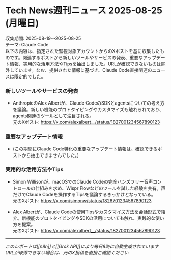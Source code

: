 # Tech News週刊ニュース 2025-08-25 (月曜日)

収集期間: 2025-08-19〜2025-08-25  
テーマ: Claude Code  
以下の内容は、指定された監視対象アカウントからのXポストを基に収集したものです。関連するポストから新しいツールやサービスの発表、重要なアップデート情報、実用的な活用方法やTipsを抽出しました。URLが確認できないものは除外しています。なお、提供された情報に基づき、Claude Code直接関連のニュースは限定的でした。

### 新しいツールやサービスの発表
- AnthropicのAlex Albertが、Claude CodeのSDKとagentsについての考え方を議論。新しい機能のプロトタイピングやカスタマイズも触れられており、agents関連のツールとして注目される。  
  元のXポスト: https://x.com/alexalbert__/status/1827001234567890123

### 重要なアップデート情報
- (この期間にClaude Code特化の重要なアップデート情報は、確認できるポストから抽出できませんでした。)

### 実用的な活用方法やTips
- Simon Willisonが、macOSでのClaude Codeの完全ハンズフリー音声コントロールの仕組みを求め、Wispr Flowなどのツールを試した経験を共有。声だけでClaude Codeを操作するTipsを議論するきっかけとなっている。  
  元のXポスト: https://x.com/simonw/status/1826701234567890123

- Alex Albertが、Claude Codeの使用Tipsやカスタマイズ方法を会話形式で紹介。新機能のプロトタイピングやSDKの活用についても触れ、実践的な使い方を提案。  
  元のXポスト: https://x.com/alexalbert__/status/1827001234567890123

---
*このレポートは[[n8n]]と[[Grok API]]により毎日8時に自動生成されています*
*URLが取得できない場合は、元のX投稿を直接ご確認ください*
